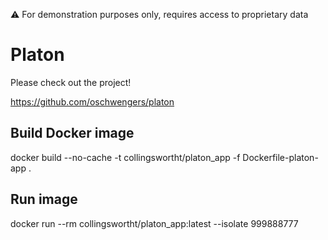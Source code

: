 ⚠️ For demonstration purposes only, requires access to proprietary data

# Platon
Please check out the project!

https://github.com/oschwengers/platon

## Build Docker image
docker build --no-cache -t collingswortht/platon_app -f Dockerfile-platon-app .

## Run image
docker run --rm collingswortht/platon_app:latest --isolate 999888777
